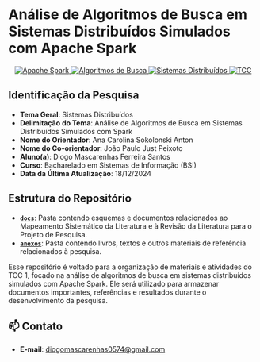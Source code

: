 # Análise de Algoritmos de Busca em Sistemas Distribuídos Simulados com Apache Spark

<div align="center">
  <a href="https://github.com/topics/spark">
    <img src="https://img.shields.io/badge/Framework-Apache%20Spark-orange.svg" alt="Apache Spark">
  </a>
  <a href="https://github.com/topics/search-algorithms">
    <img src="https://img.shields.io/badge/Algoritmos%20de%20Busca-green.svg" alt="Algoritmos de Busca">
  </a>
  <a href="https://github.com/topics/distributed-systems">
    <img src="https://img.shields.io/badge/Cenário-Sistemas%20Distribuídos-blue.svg" alt="Sistemas Distribuídos">
  </a>
  <a href="https://github.com/diogomasc/TCC_1">
    <img src="https://img.shields.io/badge/Disciplina-TCC-red.svg" alt="TCC">
  </a>
</div>

## Identificação da Pesquisa

- **Tema Geral**: Sistemas Distribuídos
- **Delimitação do Tema**: Análise de Algoritmos de Busca em Sistemas Distribuídos Simulados com Spark
- **Nome do Orientador**: Ana Carolina Sokolonski Anton
- **Nome do Co-orientador**: João Paulo Just Peixoto
- **Aluno(a)**: Diogo Mascarenhas Ferreira Santos
- **Curso**: Bacharelado em Sistemas de Informação (BSI)
- **Data da Última Atualização**: 18/12/2024

## Estrutura do Repositório

- **[`docs`](https://github.com/diogomasc/TCC_1/tree/main/docs)**: Pasta contendo esquemas e documentos relacionados ao Mapeamento Sistemático da Literatura e à Revisão da Literatura para o Projeto de Pesquisa. 
- **[`anexos`](https://github.com/diogomasc/TCC_1/tree/main/anexos)**: Pasta contendo livros, textos e outros materiais de referência relacionados à pesquisa. 

Esse repositório é voltado para a organização de materiais e atividades do TCC 1, focado na análise de algoritmos de busca em sistemas distribuídos simulados com Apache Spark. Ele será utilizado para armazenar documentos importantes, referências e resultados durante o desenvolvimento da pesquisa.

## 📫 Contato

- **E-mail**: diogomascarenhas0574@gmail.com
